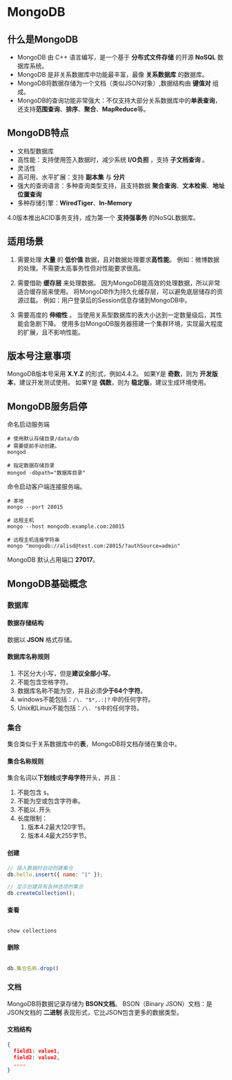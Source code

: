 # MongoDB

## 什么是MongoDB

- MongoDB 由 C++ 语言编写，是一个基于 **分布式文件存储** 的开源 **NoSQL** 数据库系统。
- MongoDB 是非关系数据库中功能最丰富，最像 **关系数据库** 的数据库。
- MongoDB将数据存储为一个文档（类似JSON对象）,数据结构由 **键值对** 组成。
- MongoDB的查询功能非常强大：不仅支持大部分关系数据库中的**单表查询**，还支持**范围查询**、**排序**、**聚合**、**MapReduce**等。

## MongoDB特点

- 文档型数据库
- 高性能：支持使用签入数据时，减少系统 **I/O负担** ，支持 **子文档查询** 。
- 灵活性
- 高可用、水平扩展：支持 **副本集** 与 **分片**
- 强大的查询语言：多种查询类型支持，且支持数据 **聚合查询**、**文本检索**、**地址位置查询**
- 多种存储引擎：**WiredTiger**、**In-Memory**

4.0版本推出ACID事务支持，成为第一个 **支持强事务** 的NoSQL数据库。

## 适用场景

1. 需要处理 **大量** 的 **低价值** 数据，且对数据处理要求**高性能**。
   例如：微博数据的处理。不需要太高事务性但对性能要求很高。

2. 需要借助 **缓存层** 来处理数据。
   因为MongoDB能高效的处理数据，所以非常适合缓存层来使用。
   将MongoDB作为持久化缓存层，可以避免底层储存的资源过载。
   例如：用户登录后的Session信息存储到MongoDB中。
  
3. 需要高度的 **伸缩性** 。
   当使用关系型数据库的表大小达到一定数量级后，其性能会急剧下降。
   使用多台MongoDB服务器搭建一个集群环境，实现最大程度的扩展，且不影响性能。

## 版本号注意事项

MongoDB版本号采用 **X.Y.Z** 的形式，例如4.4.2。
如果Y是 **奇数**，则为 **开发版本**，建议开发测试使用。
如果Y是 **偶数**，则为 **稳定版**，建议生成环境使用。

## MongoDB服务启停

命名启动服务端

```shell
# 使用默认存储目录/data/db
# 需要提前手动创建。
mongod

# 指定数据存储目录
mongod -dbpath="数据库目录"
```

命令启动客户端连接服务端。

```shell
# 本地
mongo --port 28015

# 远程主机
mongo --host mongodb.example.com:28015

# 远程主机连接字符串
mongo "mongodb://alisd@test.com:28015/?authSource=admin"
```

MongoDB 默认占用端口 **27017**。

## MongoDB基础概念

### 数据库
#### 数据存储结构

数据以 **JSON** 格式存储。

#### 数据库名称规则

1. 不区分大小写，但是**建议全部小写**。
2. 不能包含空格字符。
3. 数据库名称不能为空，并且必须**少于64个字符**。
4. windows不能包括：`/\. "$*,.:|?` 中的任何字符。
5. Unix和Linux不能包括：`/\. "$`中的任何字符。

### 集合

集合类似于关系数据库中的**表**，MongoDB将文档存储在集合中。


#### 集合名称规则

集合名词以**下划线**或**字母字符**开头，并且：
1. 不能包含 `$`。
2. 不能为空或包含字符串。
3. 不能以`.`开头
4. 长度限制：
   1. 版本4.2最大120字节。
   2. 版本4.4最大255字节。


#### 创建

```js
// 插入数据时自动创建集合
db.hello.insert({ name: "1" });

// 显示创建具有各种选项的集合
db.createCollection();
```

#### 查看

```shell

show collections
```

#### 删除

```js

db.集合名称.drop()
```

### 文档

MongoDB将数据记录存储为 **BSON文档**。
BSON（Binary JSON）文档：是JSON文档的 **二进制** 表现形式，它比JSON包含更多的数据类型。

#### 文档结构

```json
{
  field1: value1,
  field2: value2,
  ....
}
```